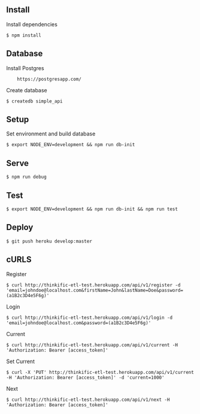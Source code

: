 ## Install

Install dependencies

    $ npm install

## Database

Install Postgres

        https://postgresapp.com/

Create database

    $ createdb simple_api

## Setup

Set environment and build database

    $ export NODE_ENV=development && npm run db-init

## Serve

    $ npm run debug

## Test

    $ export NODE_ENV=development && npm run db-init && npm run test

## Deploy

    $ git push heroku develop:master

## cURLS
Register

    $ curl http://thinkific-etl-test.herokuapp.com/api/v1/register -d 'email=johndoe@localhost.com&firstName=John&lastName=Doe&password=(a1B2c3D4e5F6g)' 

Login

    $ curl http://thinkific-etl-test.herokuapp.com/api/v1/login -d 'email=johndoe@localhost.com&password=(a1B2c3D4e5F6g)'

Current

    $ curl http://thinkific-etl-test.herokuapp.com/api/v1/current -H 'Authorization: Bearer [access_token]'

Set Current

    $ curl -X 'PUT' http://thinkific-etl-test.herokuapp.com/api/v1/current -H 'Authorization: Bearer [access_token]' -d 'current=1000'

Next

    $ curl http://thinkific-etl-test.herokuapp.com/api/v1/next -H 'Authorization: Bearer [access_token]'